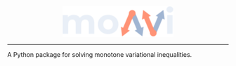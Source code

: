 <div align="center">

<picture>
  <source media="(prefers-color-scheme: light)" srcset="docs/_static/monvi-light.svg">
  <img alt="monvi logo" src="docs/_static/monvi-dark.svg" width="50%" height="50%">
</picture>

</div>

---
A Python package for solving monotone variational inequalities. 
